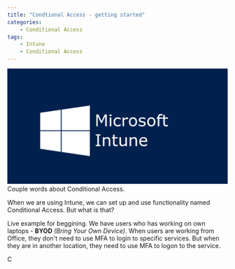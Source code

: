 ```yaml
---
title: "Condtional Access - getting started"
categories:
    - Conditional Access
tags:
    - Intune
    - Conditional Access
---
```

!["Condtional Access - getting started"](/assets/images/top_images/IntuneTOP.png)Couple words about Conditional Access.

When we are using Intune, we can set up and use functionality named Conditional Access. But what is that? 

Live example for beggining. We have users who has working on own laptops - **BYOD** *(Bring Your Own Device)*. When users are working from Office, they don't need to use MFA to login to specific services. But when they are in another location, they need to use MFA to logon to the service. 

C